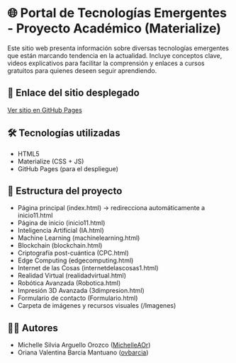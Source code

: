 # 🌐 Portal de Tecnologías Emergentes - Proyecto Académico (Materialize)

Este sitio web presenta información sobre diversas tecnologías emergentes que están marcando tendencia en la actualidad. Incluye conceptos clave, videos explicativos para facilitar la comprensión y enlaces a cursos gratuitos para quienes deseen seguir aprendiendo.

## 🔗 Enlace del sitio desplegado
[Ver sitio en GitHub Pages](https://marianqc.github.io/tecnologias-emergentes-materialize/)

## 🛠️ Tecnologías utilizadas
- HTML5
- Materialize (CSS + JS)
- GitHub Pages (para el despliegue)

## 📁 Estructura del proyecto

- Página principal (index.html) → redirecciona automáticamente a inicio11.html
- Página de inicio (inicio11.html)
- Inteligencia Artificial (IA.html)
- Machine Learning (machinelearning.html)
- Blockchain (blockchain.html)
- Criptografía post-cuántica (CPC.html)
- Edge Computing (edgecomputing.html)
- Internet de las Cosas (internetdelascosas1.html)
- Realidad Virtual (realidadvirtual.html)
- Robótica Avanzada (Robotica.html)
- Impresión 3D Avanzada (3dimpresion.html)
- Formulario de contacto (Formulario.html)
- Carpeta de imágenes y recursos visuales (/Imagenes)

## 👩‍💻 Autores
- Michelle Silvia Arguello Orozco ([MichelleAOr](https://github.com/MichelleAOr))
- Oriana Valentina Barcia Mantuano ([ovbarcia](https://github.com/ovbarcia))
